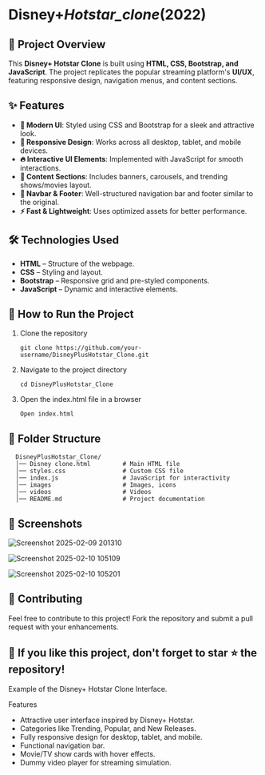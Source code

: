 # Disney+_Hotstar_clone_(2022)

## 📌 Project Overview

This **Disney+ Hotstar Clone** is built using **HTML, CSS, Bootstrap, and JavaScript**. The project replicates the popular streaming platform's **UI/UX**, featuring responsive design, navigation menus, and content sections.

## ✨ Features

 - **🎨 Modern UI**: Styled using CSS and Bootstrap for a sleek and attractive look.
 - **📱 Responsive Design**: Works across all desktop, tablet, and mobile devices.
 - **🔥 Interactive UI Elements**: Implemented with JavaScript for smooth interactions.
 - **🎥 Content Sections**: Includes banners, carousels, and trending shows/movies layout.
 - **📜 Navbar & Footer**: Well-structured navigation bar and footer similar to the original.
 - **⚡ Fast & Lightweight**: Uses optimized assets for better performance.

## 🛠️ Technologies Used
 - **HTML** – Structure of the webpage.
 - **CSS** – Styling and layout.
 - **Bootstrap** – Responsive grid and pre-styled components.
 - **JavaScript** – Dynamic and interactive elements.

## 🚀 How to Run the Project

1. Clone the repository

       git clone https://github.com/your-username/DisneyPlusHotstar_Clone.git

2. Navigate to the project directory

       cd DisneyPlusHotstar_Clone

3. Open the index.html file in a browser

       Open index.html

 ## 📂 Folder Structure

      DisneyPlusHotstar_Clone/
      │── Disney clone.html         # Main HTML file
      │── styles.css                # Custom CSS file
      │── index.js                  # JavaScript for interactivity
      │── images                    # Images, icons
      │── videos                    # Videos
      │── README.md                 # Project documentation

## 📸 Screenshots

![Screenshot 2025-02-09 201310](https://github.com/user-attachments/assets/65feb0a4-ca02-4858-94b5-6f48ae6c9a01)

![Screenshot 2025-02-10 105109](https://github.com/user-attachments/assets/d1590394-8994-496d-8345-0996ee9ad870)

![Screenshot 2025-02-10 105201](https://github.com/user-attachments/assets/6adf75df-5047-4032-add9-36049991243f)


## 🤝 Contributing

Feel free to contribute to this project! Fork the repository and submit a pull request with your enhancements.


## 🌟 If you like this project, don't forget to star ⭐ the repository!



Example of the Disney+ Hotstar Clone Interface.

Features
- Attractive user interface inspired by Disney+ Hotstar.
- Categories like Trending, Popular, and New Releases.
- Fully responsive design for desktop, tablet, and mobile.
- Functional navigation bar.
- Movie/TV show cards with hover effects. 
- Dummy video player for streaming simulation.
